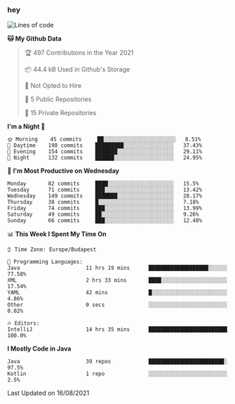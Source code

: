 ### hey

<!--START_SECTION:waka-->
![Lines of code](https://img.shields.io/badge/From%20Hello%20World%20I%27ve%20Written-73956%20lines%20of%20code-blue)

**🐱 My Github Data** 

> 🏆 497 Contributions in the Year 2021
 > 
> 📦 44.4 kB Used in Github's Storage 
 > 
> 🚫 Not Opted to Hire
 > 
> 📜 5 Public Repositories 
 > 
> 🔑 15 Private Repositories  
 > 
**I'm a Night 🦉** 

```text
🌞 Morning    45 commits     ██░░░░░░░░░░░░░░░░░░░░░░░   8.51% 
🌆 Daytime    198 commits    █████████░░░░░░░░░░░░░░░░   37.43% 
🌃 Evening    154 commits    ███████░░░░░░░░░░░░░░░░░░   29.11% 
🌙 Night      132 commits    ██████░░░░░░░░░░░░░░░░░░░   24.95%

```
📅 **I'm Most Productive on Wednesday** 

```text
Monday       82 commits     ████░░░░░░░░░░░░░░░░░░░░░   15.5% 
Tuesday      71 commits     ███░░░░░░░░░░░░░░░░░░░░░░   13.42% 
Wednesday    149 commits    ███████░░░░░░░░░░░░░░░░░░   28.17% 
Thursday     38 commits     █░░░░░░░░░░░░░░░░░░░░░░░░   7.18% 
Friday       74 commits     ███░░░░░░░░░░░░░░░░░░░░░░   13.99% 
Saturday     49 commits     ██░░░░░░░░░░░░░░░░░░░░░░░   9.26% 
Sunday       66 commits     ███░░░░░░░░░░░░░░░░░░░░░░   12.48%

```


📊 **This Week I Spent My Time On** 

```text
⌚︎ Time Zone: Europe/Budapest

💬 Programming Languages: 
Java                     11 hrs 19 mins      ███████████████████░░░░░░   77.58% 
XML                      2 hrs 33 mins       ████░░░░░░░░░░░░░░░░░░░░░   17.54% 
YAML                     42 mins             █░░░░░░░░░░░░░░░░░░░░░░░░   4.86% 
Other                    0 secs              ░░░░░░░░░░░░░░░░░░░░░░░░░   0.02%

🔥 Editors: 
IntelliJ                 14 hrs 35 mins      █████████████████████████   100.0%

```

**I Mostly Code in Java** 

```text
Java                     39 repos            ████████████████████████░   97.5% 
Kotlin                   1 repo              ░░░░░░░░░░░░░░░░░░░░░░░░░   2.5%

```



 Last Updated on 16/08/2021
<!--END_SECTION:waka-->
